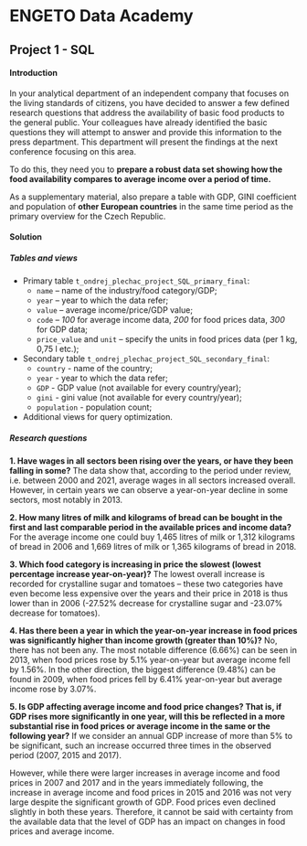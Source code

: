 # **ENGETO Data Academy** 
## **Project 1 - SQL**
#### Introduction
In your analytical department of an independent company that focuses on the living standards of citizens, you have decided to answer a few defined research questions that address the availability of basic food products to the general public. Your colleagues have already identified the basic questions they will attempt to answer and provide this information to the press department. This department will present the findings at the next conference focusing on this area.

To do this, they need you to **prepare a robust data set showing how the food availability compares to average income over a period of time.**

As a supplementary material, also prepare a table with GDP, GINI coefficient and population of **other European countries** in the same time period as the primary overview for the Czech Republic.

#### Solution
##### Tables and views
- Primary table `t_ondrej_plechac_project_SQL_primary_final`:
    - `name` – name of the industry/food category/GDP;
    - `year` – year to which the data refer;
    - `value` – average income/price/GDP value;
    - `code` – *100* for average income data, *200* for food prices data, *300* for GDP data;
    - `price_value` and `unit` – specify the units in food prices data (per 1 kg, 0,75 l etc.);
- Secondary table `t_ondrej_plechac_project_SQL_secondary_final`:
    - `country` - name of the country;
    - `year` - year to which the data refer;
    - `GDP` - GDP value (not available for every country/year);
    - `gini` - gini value (not available for every country/year);
    - `population` - population count;
- Additional views for query optimization.

##### Research questions
**1. Have wages in all sectors been rising over the years, or have they been falling in some?**
The data show that, according to the period under review, i.e. between 2000 and 2021, average wages in all sectors increased overall. However, in certain years we can observe a year-on-year decline in some sectors, most notably in 2013.

**2. How many litres of milk and kilograms of bread can be bought in the first and last comparable period in the available prices and income data?**
For the average income one could buy 1,465 litres of milk or 1,312 kilograms of bread in 2006 and 1,669 litres of milk or 1,365 kilograms of bread in 2018.

**3. Which food category is increasing in price the slowest (lowest percentage increase year-on-year)?**
The lowest overall increase is recorded for crystalline sugar and tomatoes – these two categories have even become less expensive over the years and their price in 2018 is thus lower than in 2006 (-27.52% decrease for crystalline sugar and -23.07% decrease for tomatoes).

**4. Has there been a year in which the year-on-year increase in food prices was significantly higher than income growth (greater than 10%)?**
No, there has not been any. The most notable difference (6.66%) can be seen in 2013, when food prices rose by 5.1% year-on-year but average income fell by 1.56%. In the other direction, the biggest difference (9.48%) can be found in 2009, when food prices fell by 6.41% year-on-year but average income rose by 3.07%.

**5. Is GDP affecting average income and food price changes? That is, if GDP rises more significantly in one year, will this be reflected in a more substantial rise in food prices or average income in the same or the following year?**
If we consider an annual GDP increase of more than 5% to be significant, such an increase occurred three times in the observed period (2007, 2015 and 2017).

However, while there were larger increases in average income and food prices in 2007 and 2017 and in the years immediately following, the increase in average income and food prices in 2015 and 2016 was not very large despite the significant growth of GDP. Food prices even declined slightly in both these years. Therefore, it cannot be said with certainty from the available data that the level of GDP has an impact on changes in food prices and average income.




